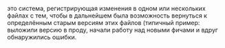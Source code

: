 это система, регистрирующая изменения в одном или нескольких файлах с тем, чтобы в дальнейшем была возможность вернуться к определённым старым версиям этих файлов (типичный пример: выложили версию в проду, начали работу над новыми фичами и вдруг обнаружились ошибки. 